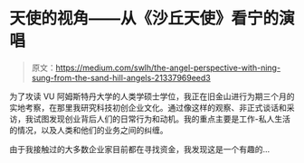 # 天使的视角——从《沙丘天使》看宁的演唱

> 原文：<https://medium.com/swlh/the-angel-perspective-with-ning-sung-from-the-sand-hill-angels-21337969eed3>

为了攻读 VU 阿姆斯特丹大学的人类学硕士学位，我正在旧金山进行为期三个月的实地考察，在那里我研究科技初创企业文化。通过像这样的观察、非正式谈话和采访，我试图发现创业背后人们的日常行为和动机。我的重点主要是工作-私人生活的情况，以及人类和他们的业务之间的纠缠。

由于我接触过的大多数企业家目前都在寻找资金，我发现这是一个有趣的…